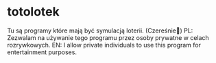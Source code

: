 # totolotek
Tu są programy które mają być symulacją loterii. (Czereśnie🍒)
PL: Zezwalam na używanie tego programu przez osoby prywatne w celach rozrywkowych.
EN: I allow private individuals to use this program for entertainment purposes.
